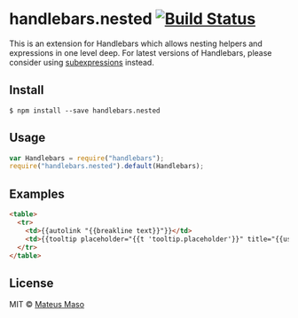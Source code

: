 handlebars.nested [![Build Status](https://travis-ci.org/mateusmaso/handlebars.nested.svg?branch=master)](https://travis-ci.org/mateusmaso/handlebars.nested)
=================

This is an extension for Handlebars which allows nesting helpers and expressions in one level deep. For latest versions of Handlebars, please consider using [subexpressions](http://handlebarsjs.com/expressions.html) instead.

## Install

```
$ npm install --save handlebars.nested
```

## Usage

```javascript
var Handlebars = require("handlebars");
require("handlebars.nested").default(Handlebars);
```

## Examples

```html
<table>
  <tr>
    <td>{{autolink "{{breakline text}}"}}</td>
    <td>{{tooltip placeholder="{{t 'tooltip.placeholder'}}" title="{{user.name}} is following"}}</td>
  </tr>
</table>
```

## License

MIT © [Mateus Maso](http://www.mateusmaso.com)
